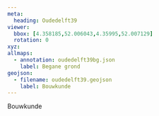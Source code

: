 ```yaml
---
meta:
  heading: Oudedelft39
viewer:
  bbox: [4.358185,52.006043,4.35995,52.007129]
  rotation: 0
xyz:
allmaps:
  - annotation: oudedelft39bg.json
    label: Begane grond
geojson:
  - filename: oudedelft39.geojson
    label: Bouwkunde
---
```

Bouwkunde 